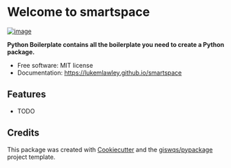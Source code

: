 # Welcome to smartspace


[![image](https://img.shields.io/pypi/v/smartspace.svg)](https://pypi.python.org/pypi/smartspace)


**Python Boilerplate contains all the boilerplate you need to create a Python package.**


-   Free software: MIT license
-   Documentation: <https://lukemlawley.github.io/smartspace>
    

## Features

-   TODO

## Credits

This package was created with [Cookiecutter](https://github.com/cookiecutter/cookiecutter) and the [giswqs/pypackage](https://github.com/giswqs/pypackage) project template.
